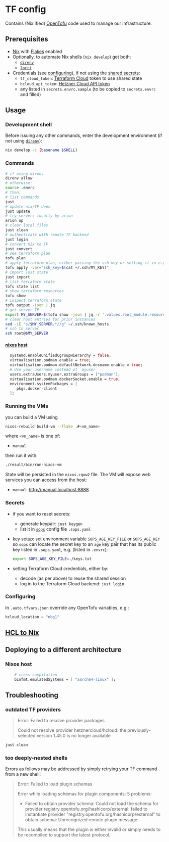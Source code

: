 # TF config

Contains (Nix'ified) [OpenTofu](https://opentofu.org/) code used to manage our infrastructure.

## Prerequisites

- [Nix](https://nix.dev/) with [Flakes](https://wiki.nixos.org/wiki/Flakes) enabled
- Optionally, to automate Nix shells (`nix develop`) get both:
  - [`direnv`](https://github.com/nix-community/direnv)
  - [`lorri`](https://github.com/nix-community/lorri)
- Credentials (see [configuring](#configuring)), if not using the [shared secrets](#secrets):
  - `tf_cloud_token`: [Terraform Cloud](https://app.terraform.io/) token to use shared state
  - `hcloud_api_token`: [Hetzner Cloud API token](https://docs.hetzner.com/cloud/api/getting-started/generating-api-token)
  - any listed in `secrets.envrc.sample` (to be copied to `secrets.envrc` and filled)

## Usage

### Development shell

Before issuing any other commands, enter the development environment (if not using [`direnv`](https://zero-to-flakes.com/direnv)):

```sh
nix develop -c (basename $SHELL)
```

### Commands

```sh
# if using direnv
direnv allow
# otherwise:
source .envrc
# then:
# list commands
just
# update nix/TF deps
just update
# try servers locally by arion
arion up
# clear local files
just clean
# authenticate with remote TF backend
just login
# convert nix to TF
just convert
# see terraform plan
tofu plan
# apply terraform plan, either passing the ssh key or setting it in e.g. secrets.auto.tfvars.json
tofu apply -var="ssh_key=$(cat ~/.ssh/MY_KEY)"
# import lost state
just import
# list terraform state
tofu state list
# show terraform resources
tofu show
# inspect terraform state
tofu output -json | jq
# get server IP
export MY_SERVER=$(tofu show -json | jq -r '.values.root_module.resources[] | select(.address == "hcloud_server.combined") | .values.ipv4_address')
# clear host entries for prior instances
sed -iE "s/$MY_SERVER.*//g" ~/.ssh/known_hosts
# ssh to server
ssh root@$MY_SERVER
```

#### [nixos host](https://github.com/hercules-ci/arion/issues/122)

```nix
  systemd.enableUnifiedCgroupHierarchy = false;
  virtualisation.podman.enable = true;
  virtualisation.podman.defaultNetwork.dnsname.enable = true;
  # Use your username instead of `myuser`
  users.extraUsers.myuser.extraGroups = ["podman"];
  virtualisation.podman.dockerSocket.enable = true;
  environment.systemPackages = [
     pkgs.docker-client
  ];
```

### Running the VMs

you can build a VM using

```sh
nixos-rebuild build-vm --flake .#<vm_name>
```

where `<vm_name>` is one of:
- `manual`

then run it with:

```sh
./result/bin/run-nixos-vm
```

State will be persisted in the `nixos.cqow2` file.
The VM will expose web services you can access from the host:

- `manual`: <http://manual.localhost:8888>

### Secrets

- if you want to reset secrets:
  - generate keypair: `just keygen`
  - list it in [`sops`](https://getsops.io/) config file `.sops.yaml`
- key setup: set environment variable `SOPS_AGE_KEY_FILE` or `SOPS_AGE_KEY` so `sops` can locate the secret key to an `age` key pair that has its public key listed in `.sops.yaml`, e.g. (listed in `.envrc`):

    ```sh
    export SOPS_AGE_KEY_FILE=./keys.txt
    ```

- setting Terraform Cloud credentials, either by:
  - decode (as per above) to reuse the shared session
  - log in to the Terraform Cloud backend: `just login`

### Configuring

In `.auto.tfvars.json` override any OpenTofu variables, e.g.:

```tfvars
hcloud_location = "nbg1"
```

## [HCL to Nix](https://gist.github.com/KiaraGrouwstra/249ede6a7dfc00ea44d85bc6bdbcd875)

## Deploying to a different architecture

### Nixos host

```nix
    # cross-compilation
    binfmt.emulatedSystems = [ "aarch64-linux" ];
```

## Troubleshooting

### outdated TF providers

> Error: Failed to resolve provider packages
>
> Could not resolve provider hetznercloud/hcloud: the previously-selected version 1.45.0 is no longer available

```sh
just clean
```

### too deeply-nested shells

Errors as follows may be addressed by simply retrying your TF command from a new shell:

> Error: Failed to load plugin schemas
>
> Error while loading schemas for plugin components: 5 problems:
>
> - Failed to obtain provider schema: Could not load the schema for provider registry.opentofu.org/hashicorp/external: failed to instantiate provider
> "registry.opentofu.org/hashicorp/external" to obtain schema: Unrecognized remote plugin message:
>
> This usually means that the plugin is either invalid or simply
> needs to be recompiled to support the latest protocol..
